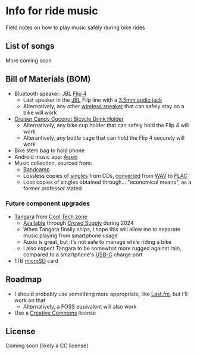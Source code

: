 # Info for ride music
Field notes on how to play music safely during bike rides

## List of songs
More coming soon

## Bill of Materials (BOM)
* Bluetooth speaker: JBL [Flip 4](https://www.jbl.com/refurbished-speakers/JBL+Flip+4.html)
    * Last speaker in the [JBL](https://en.wikipedia.org/wiki/JBL) Flip line with a [3.5mm audio jack](https://en.wikipedia.org/wiki/Phone_connector_(audio))
    * Alternatively, any other [wireless speaker](https://en.wikipedia.org/wiki/Wireless_speaker) that can safely stay on a bike will work
* [Cruiser Candy Coconut Bicycle Drink Holder](https://www.cruisercandy.com/shop/bicycle-drink-holders/new-all-natural-hand-made-coconut-bicycle-drink-holder-blank-face/)
    * Alternatively, any bike cup holder that can safely hold the Flip 4 will work
    * Alterantively, any bottle cage that can hold the Flip 4 securely will work
* Bike stem bag to hold phone
* Android music app: [Auxio](https://github.com/OxygenCobalt/Auxio)
* Music collection, sourced from:
    * [Bandcamp](https://en.wikipedia.org/wiki/Bandcamp)
    * Lossless copies of [singles](https://en.wikipedia.org/wiki/Single_(music)) from CDs, [converted](https://unix.stackexchange.com/questions/85455/convert-wav-music-library-to-flac-on-command-line-and-achieve-best-quality) from [WAV](https://en.wikipedia.org/wiki/WAV) to [FLAC](https://en.wikipedia.org/wiki/FLAC)
    * Loss copies of singles obtained through... "economical means", as a former professor stated

### Future component upgrades
* [Tangara](https://cooltech.zone/tangara/) from [Cool Tech zone](https://cooltech.zone/)
    * [Available](https://www.crowdsupply.com/cool-tech-zone/tangara) through [Crowd Supply](https://en.wikipedia.org/wiki/Crowd_Supply) during 2024
    * When Tangara finally ships, I hope this will allow me to separate music playing from smartphone usage
    * Auxio is great, but it's not safe to manage while riding a bike
    * I also expect Tangara to be somewhat more rugged against rain, compared to a smartphone's [USB-C](https://en.wikipedia.org/wiki/USB-C) charge port
* 1TB [microSD](https://en.wikipedia.org/wiki/SD_card#microSD) card

## Roadmap
* I should probably use something more appropriate, like [Last&period;fm](https://en.wikipedia.org/wiki/Last.fm), but I'll work on that
    * Alternatively, a FOSS equivalent will also work
* Use a [Creative Commons](https://en.wikipedia.org/wiki/Creative_Commons) license

## License
Coming soon (likely a CC license)

